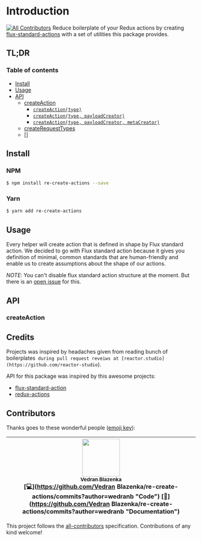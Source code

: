 # Introduction
[![All Contributors](https://img.shields.io/badge/all_contributors-1-orange.svg?style=flat-square)](#contributors)
Reduce boilerplate of your Redux actions by creating [flux-standard-actions](https://github.com/acdlite/flux-standard-action) with a set of utilities this package provides.

## TL;DR

### Table of contents
* [Install](#install)
* [Usage](#usage)
* [API](#api)
  * [createAction](#createaction)
    * [`createAction(type)`](#createactiontype)
    * [`createAction(type, payloadCreator)`](#createactiontype-payloadcreator)
    * [`createAction(type, payloadCreator, metaCreator)`](#createactiontype-payloadcreator-metacreator)
  * [createRequestTypes](#createRequestTypes)
  * []

## Install

### NPM
```bash
$ npm install re-create-actions --save
```

### Yarn
```bash
$ yarn add re-create-actions
```

## Usage
Every helper will create action that is defined in shape by Flux standard action. We decided to go with Flux standard action because it gives you definition of minimal, common standards that are human-friendly and enable
us to create assumptions about the shape of our actions.

*NOTE*: You can't disable flux standard action structure at the moment. But there is an [open issue]() for this.

## API

### createAction


## Credits
Projects was inspired by headaches given from reading bunch of boilerplates` during pull request reveiws at [reactor.studio](https://github.com/reactor-studio`).

API for this package was inspired by this awesome projects:
* [flux-standard-action](https://github.com/acdlite/flux-standard-action)
* [redux-actions](https://github.com/reduxactions/redux-actions)

## Contributors

Thanks goes to these wonderful people ([emoji key](https://github.com/kentcdodds/all-contributors#emoji-key)):

<!-- ALL-CONTRIBUTORS-LIST:START - Do not remove or modify this section -->
<!-- prettier-ignore -->
| [<img src="https://avatars3.githubusercontent.com/u/1723170?v=4" width="100px;"/><br /><sub><b>Vedran Blazenka</b></sub>](https://www.vblazenka.com/)<br />[💻](https://github.com/Vedran Blazenka/re-create-actions/commits?author=wedranb "Code") [📖](https://github.com/Vedran Blazenka/re-create-actions/commits?author=wedranb "Documentation") |
| :---: |
<!-- ALL-CONTRIBUTORS-LIST:END -->

This project follows the [all-contributors](https://github.com/kentcdodds/all-contributors) specification. Contributions of any kind welcome!